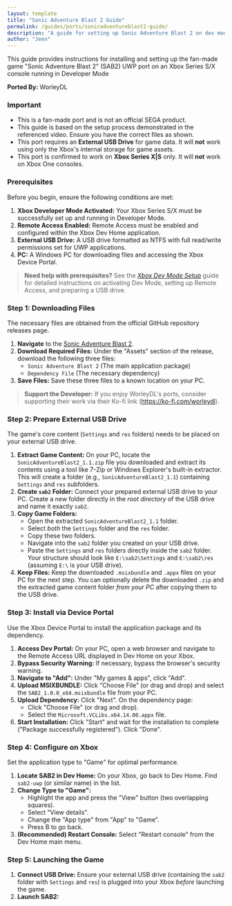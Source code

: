 ```yaml
---
layout: template
title: "Sonic Adventure Blast 2 Guide"
permalink: /guides/ports/sonicadventureblast2-guide/
description: "A guide for setting up Sonic Adventure Blast 2 on dev mode."
author: "Jeen"
---
```


This guide provides instructions for installing and setting up the fan-made game "Sonic Adventure Blast 2" (SAB2) UWP port on an Xbox Series S/X console running in Developer Mode

**Ported By:** WorleyDL

### Important
*   This is a fan-made port and is not an official SEGA product.
*   This guide is based on the setup process demonstrated in the referenced video. Ensure you have the correct files as shown.
*   This port requires an **External USB Drive** for game data. It will **not** work using only the Xbox's internal storage for game assets.
*   This port is confirmed to work on **Xbox Series X|S** only. It will **not** work on Xbox One consoles.

### Prerequisites

Before you begin, ensure the following conditions are met:

1.  **Xbox Developer Mode Activated:** Your Xbox Series S/X must be successfully set up and running in Developer Mode.
2.  **Remote Access Enabled:** Remote Access must be enabled and configured within the Xbox Dev Home application.
3.  **External USB Drive:** A USB drive formatted as NTFS with full read/write permissions set for UWP applications.
4.  **PC:** A Windows PC for downloading files and accessing the Xbox Device Portal.

> **Need help with prerequisites?** See the [_Xbox Dev Mode Setup_](https://emulationrevival.github.io/guides/devmode-guide/) guide for detailed instructions on activating Dev Mode, setting up Remote Access, and preparing a USB drive.

### Step 1: Downloading Files

The necessary files are obtained from the official GitHub repository releases page.

1.  **Navigate** to the [Sonic Adventure Blast 2](https://emulationrevival.github.io/ports.html#sab2).
2.  **Download Required Files:** Under the "Assets" section of the release, download the following three files:
    *   `Sonic Adventure Blast 2` (The main application package)
    *   `Dependency File` (The necessary dependency)
3.  **Save Files:** Save these three files to a known location on your PC.

> **Support the Developer:** If you enjoy WorleyDL's ports, consider supporting their work via their Ko-fi link (https://ko-fi.com/worleydl).

### Step 2: Prepare External USB Drive

The game's core content (`Settings` and `res` folders) needs to be placed on your external USB drive.

1.  **Extract Game Content:** On your PC, locate the `SonicAdventureBlast2_1.1.zip` file you downloaded and extract its contents using a tool like 7-Zip or Windows Explorer's built-in extractor. This will create a folder (e.g., `SonicAdventureBlast2_1.1`) containing `Settings` and `res` subfolders.
2.  **Create `sab2` Folder:** Connect your prepared external USB drive to your PC. Create a new folder directly in the *root directory* of the USB drive and name it exactly `sab2`.
3.  **Copy Game Folders:**
    *   Open the extracted `SonicAdventureBlast2_1.1` folder.
    *   Select *both* the `Settings` folder and the `res` folder.
    *   Copy these two folders.
    *   Navigate into the `sab2` folder you created on your USB drive.
    *   Paste the `Settings` and `res` folders directly inside the `sab2` folder. Your structure should look like `E:\sab2\Settings` and `E:\sab2\res` (assuming `E:\` is your USB drive).
4. **Keep Files:** Keep the downloaded `.msixbundle` and `.appx` files on your PC for the next step. You can optionally delete the downloaded `.zip` and the extracted game content folder *from your PC* after copying them to the USB drive.

### Step 3: Install via Device Portal

Use the Xbox Device Portal to install the application package and its dependency.

1.  **Access Dev Portal:** On your PC, open a web browser and navigate to the Remote Access URL displayed in Dev Home on your Xbox.
2.  **Bypass Security Warning:** If necessary, bypass the browser's security warning.
3.  **Navigate to "Add":** Under "My games & apps", click "Add".
4.  **Upload MSIXBUNDLE:** Click "Choose File" (or drag and drop) and select the `SAB2_1.0.0_x64.msixbundle` file from your PC.
5.  **Upload Dependency:** Click "Next". On the dependency page:
    *   Click "Choose File" (or drag and drop).
    *   Select the `Microsoft.VCLibs.x64.14.00.appx` file.
6.  **Start Installation:** Click "Start" and wait for the installation to complete ("Package successfully registered"). Click "Done".

### Step 4: Configure on Xbox

Set the application type to "Game" for optimal performance.

1.  **Locate SAB2 in Dev Home:** On your Xbox, go back to Dev Home. Find `sab2-uwp` (or similar name) in the list.
2.  **Change Type to "Game":**
    *   Highlight the app and press the "View" button (two overlapping squares).
    *   Select "View details".
    *   Change the "App type" from "App" to "Game".
    *   Press B to go back.
3.  **(Recommended) Restart Console:** Select "Restart console" from the Dev Home main menu.

### Step 5: Launching the Game

1.  **Connect USB Drive:** Ensure your external USB drive (containing the `sab2` folder with `Settings` and `res`) is plugged into your Xbox *before* launching the game.
2.  **Launch SAB2:**
